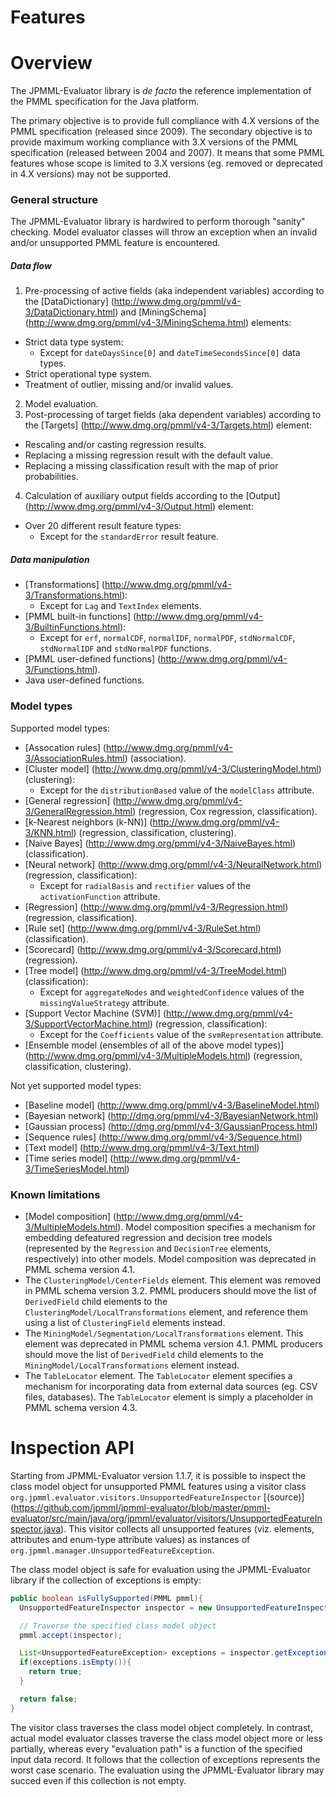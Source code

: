 Features
========

# Overview #

The JPMML-Evaluator library is *de facto* the reference implementation of the PMML specification for the Java platform.

The primary objective is to provide full compliance with 4.X versions of the PMML specification (released since 2009). The secondary objective is to provide maximum working compliance with 3.X versions of the PMML specification (released between 2004 and 2007). It means that some PMML features whose scope is limited to 3.X versions (eg. removed or deprecated in 4.X versions) may not be supported.

### General structure ###

The JPMML-Evaluator library is hardwired to perform thorough "sanity" checking. Model evaluator classes will throw an exception when an invalid and/or unsupported PMML feature is encountered.

##### Data flow #####

1. Pre-processing of active fields (aka independent variables) according to the [DataDictionary] (http://www.dmg.org/pmml/v4-3/DataDictionary.html) and [MiningSchema] (http://www.dmg.org/pmml/v4-3/MiningSchema.html) elements:
  * Strict data type system:
    * Except for `dateDaysSince[0]` and `dateTimeSecondsSince[0]` data types.
  * Strict operational type system.
  * Treatment of outlier, missing and/or invalid values.
2. Model evaluation.
3. Post-processing of target fields (aka dependent variables) according to the [Targets] (http://www.dmg.org/pmml/v4-3/Targets.html) element:
  * Rescaling and/or casting regression results.
  * Replacing a missing regression result with the default value.
  * Replacing a missing classification result with the map of prior probabilities.
4. Calculation of auxiliary output fields according to the [Output] (http://www.dmg.org/pmml/v4-3/Output.html) element:
  * Over 20 different result feature types:
    * Except for the `standardError` result feature.

##### Data manipulation #####

* [Transformations] (http://www.dmg.org/pmml/v4-3/Transformations.html):
  * Except for `Lag` and `TextIndex` elements.
* [PMML built-in functions] (http://www.dmg.org/pmml/v4-3/BuiltinFunctions.html):
  * Except for `erf`, `normalCDF`, `normalIDF`, `normalPDF`, `stdNormalCDF`, `stdNormalIDF` and `stdNormalPDF` functions.
* [PMML user-defined functions] (http://www.dmg.org/pmml/v4-3/Functions.html).
* Java user-defined functions.

### Model types ###

Supported model types:

* [Assocation rules] (http://www.dmg.org/pmml/v4-3/AssociationRules.html) (association).
* [Cluster model] (http://www.dmg.org/pmml/v4-3/ClusteringModel.html) (clustering):
  * Except for the `distributionBased` value of the `modelClass` attribute.
* [General regression] (http://www.dmg.org/pmml/v4-3/GeneralRegression.html) (regression, Cox regression, classification).
* [k-Nearest neighbors (k-NN)] (http://www.dmg.org/pmml/v4-3/KNN.html) (regression, classification, clustering).
* [Naive Bayes] (http://www.dmg.org/pmml/v4-3/NaiveBayes.html) (classification).
* [Neural network] (http://www.dmg.org/pmml/v4-3/NeuralNetwork.html) (regression, classification):
  * Except for `radialBasis` and `rectifier` values of the `activationFunction` attribute.
* [Regression] (http://www.dmg.org/pmml/v4-3/Regression.html) (regression, classification).
* [Rule set] (http://www.dmg.org/pmml/v4-3/RuleSet.html) (classification).
* [Scorecard] (http://www.dmg.org/pmml/v4-3/Scorecard.html) (regression).
* [Tree model] (http://www.dmg.org/pmml/v4-3/TreeModel.html) (classification):
  * Except for `aggregateNodes` and `weightedConfidence` values of the `missingValueStrategy` attribute.
* [Support Vector Machine (SVM)] (http://www.dmg.org/pmml/v4-3/SupportVectorMachine.html) (regression, classification):
  * Except for the `Coefficients` value of the `svmRepresentation` attribute.
* [Ensemble model (ensembles of all of the above model types)] (http://www.dmg.org/pmml/v4-3/MultipleModels.html) (regression, classification, clustering).

Not yet supported model types:

* [Baseline model] (http://www.dmg.org/pmml/v4-3/BaselineModel.html)
* [Bayesian network] (http://dmg.org/pmml/v4-3/BayesianNetwork.html)
* [Gaussian process] (http://dmg.org/pmml/v4-3/GaussianProcess.html)
* [Sequence rules] (http://www.dmg.org/pmml/v4-3/Sequence.html)
* [Text model] (http://www.dmg.org/pmml/v4-3/Text.html)
* [Time series model] (http://www.dmg.org/pmml/v4-3/TimeSeriesModel.html)

### Known limitations ###

* [Model composition] (http://www.dmg.org/pmml/v4-3/MultipleModels.html). Model composition specifies a mechanism for embedding defeatured regression and decision tree models (represented by the `Regression` and `DecisionTree` elements, respectively) into other models. Model composition was deprecated in PMML schema version 4.1.
* The `ClusteringModel/CenterFields` element. This element was removed in PMML schema version 3.2. PMML producers should move the list of `DerivedField` child elements to the `ClusteringModel/LocalTransformations` element, and reference them using a list of `ClusteringField` elements instead.
* The `MiningModel/Segmentation/LocalTransformations` element. This element was deprecated in PMML schema version 4.1. PMML producers should move the list of `DerivedField` child elements to the `MiningModel/LocalTransformations` element instead.
* The `TableLocator` element. The `TableLocator` element specifies a mechanism for incorporating data from external data sources (eg. CSV files, databases). The `TableLocator` element is simply a placeholder in PMML schema version 4.3.

# Inspection API #

Starting from JPMML-Evaluator version 1.1.7, it is possible to inspect the class model object for unsupported PMML features using a visitor class `org.jpmml.evaluator.visitors.UnsupportedFeatureInspector` [(source)] (https://github.com/jpmml/jpmml-evaluator/blob/master/pmml-evaluator/src/main/java/org/jpmml/evaluator/visitors/UnsupportedFeatureInspector.java). This visitor collects all unsupported features (viz. elements, attributes and enum-type attribute values) as instances of `org.jpmml.manager.UnsupportedFeatureException`.

The class model object is safe for evaluation using the JPMML-Evaluator library if the collection of exceptions is empty:
```java
public boolean isFullySupported(PMML pmml){
  UnsupportedFeatureInspector inspector = new UnsupportedFeatureInspector();

  // Traverse the specified class model object
  pmml.accept(inspector);

  List<UnsupportedFeatureException> exceptions = inspector.getExceptions();
  if(exceptions.isEmpty()){
    return true;
  }

  return false;
}
```

The visitor class traverses the class model object completely. In contrast, actual model evaluator classes traverse the class model object more or less partially, whereas every "evaluation path" is a function of the specified input data record. It follows that the collection of exceptions represents the worst case scenario. The evaluation using the JPMML-Evaluator library may succed even if this collection is not empty.
